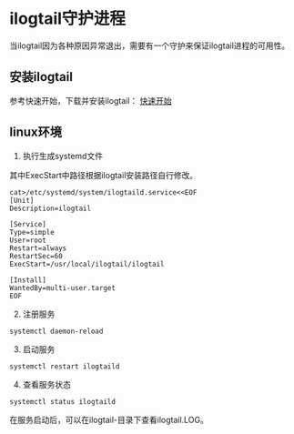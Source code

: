# ilogtail守护进程

当ilogtail因为各种原因异常退出，需要有一个守护来保证ilogtail进程的可用性。

## 安装ilogtail

参考快速开始，下载并安装ilogtail：
[快速开始](quick-start.md)

## linux环境

1. 执行生成systemd文件

其中ExecStart中路径根据ilogtail安装路径自行修改。

```
cat>/etc/systemd/system/ilogtaild.service<<EOF
[Unit]
Description=ilogtail

[Service]
Type=simple
User=root
Restart=always
RestartSec=60
ExecStart=/usr/local/ilogtail/ilogtail

[Install]
WantedBy=multi-user.target
EOF
```

2. 注册服务
```
systemctl daemon-reload
```

3. 启动服务
```
systemctl restart ilogtaild
```

4. 查看服务状态
```
systemctl status ilogtaild
```

在服务启动后，可以在ilogtail-<version>目录下查看ilogtail.LOG。